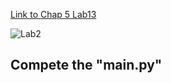 
[Link to Chap 5 Lab13](https://docs.google.com/presentation/d/1r3h2R9JwK9HK_U2Ia-zncL0BSjHV6Giu6ugNJ6yZpgc/edit#slide=id.g1204f84631c_0_55)

![Lab2](https://nimbus-screenshots.s3.amazonaws.com/s/35a91e624c6ecefcffd7afb5d96465df.png)

## Compete the "main.py"


